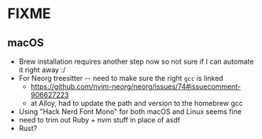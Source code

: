 # FIXME

## macOS
- Brew installation requires another step now so not sure if I can automate it right away :/
- For Neorg treesitter -- need to make sure the right `gcc` is linked
  - https://github.com/nvim-neorg/neorg/issues/74#issuecomment-906627223
  - at Alloy, had to update the path and version to the homebrew gcc
- Using "Hack Nerd Font Mono" for both macOS and Linux seems fine
- need to trim out Ruby + nvm stuff in place of asdf
- Rust?
